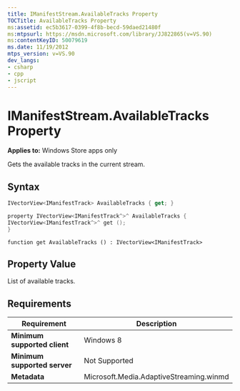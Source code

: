 ```yaml
---
title: IManifestStream.AvailableTracks Property
TOCTitle: AvailableTracks Property
ms:assetid: ec5b3617-0399-4f8b-becd-59daed21480f
ms:mtpsurl: https://msdn.microsoft.com/library/JJ822865(v=VS.90)
ms:contentKeyID: 50079619
ms.date: 11/19/2012
mtps_version: v=VS.90
dev_langs:
- csharp
- cpp
- jscript
---
```


# IManifestStream.AvailableTracks Property

**Applies to:** Windows Store apps only

Gets the available tracks in the current stream.

## Syntax

```csharp
IVectorView<IManifestTrack> AvailableTracks { get; }
```

```cpp
property IVectorView<IManifestTrack^>^ AvailableTracks {
IVectorView<IManifestTrack^>^ get ();
}
```

```jscript
function get AvailableTracks () : IVectorView<IManifestTrack>
```

## Property Value

List of available tracks.

## Requirements

|Requirement|Description|
|--- |--- |
|**Minimum supported client**|Windows 8|
|**Minimum supported server**|Not Supported|
|**Metadata**|Microsoft.Media.AdaptiveStreaming.winmd|
